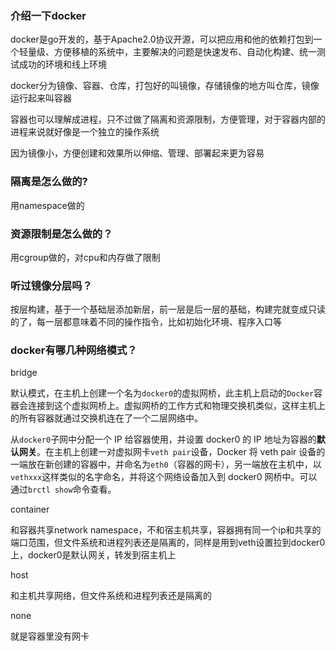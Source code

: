### 介绍一下docker

docker是go开发的，基于Apache2.0协议开源，可以把应用和他的依赖打包到一个轻量级、方便移植的系统中，主要解决的问题是快速发布、自动化构建、统一测试成功的环境和线上环境

docker分为镜像、容器、仓库，打包好的叫镜像，存储镜像的地方叫仓库，镜像运行起来叫容器

容器也可以理解成进程，只不过做了隔离和资源限制，方便管理，对于容器内部的进程来说就好像是一个独立的操作系统

因为镜像小，方便创建和效果所以伸缩、管理、部署起来更为容易

### 隔离是怎么做的?

用namespace做的

### 资源限制是怎么做的？

用cgroup做的，对cpu和内存做了限制

### 听过镜像分层吗？

按层构建，基于一个基础层添加新层，前一层是后一层的基础，构建完就变成只读的了，每一层都意味着不同的操作指令，比如初始化环境、程序入口等

### docker有哪几种网络模式？

bridge

默认模式，在主机上创建一个名为`docker0`的虚拟网桥，此主机上启动的`Docker`容器会连接到这个虚拟网桥上。虚拟网桥的工作方式和物理交换机类似，这样主机上的所有容器就通过交换机连在了一个二层网络中。

从`docker0`子网中分配一个 IP 给容器使用，并设置 docker0 的 IP 地址为容器的**默认网关**。在主机上创建一对虚拟网卡`veth pair`设备，Docker 将 veth pair 设备的一端放在新创建的容器中，并命名为`eth0`（容器的网卡），另一端放在主机中，以`vethxxx`这样类似的名字命名，并将这个网络设备加入到 docker0 网桥中。可以通过`brctl show`命令查看。

container

和容器共享network namespace，不和宿主机共享，容器拥有同一个ip和共享的端口范围，但文件系统和进程列表还是隔离的，同样是用到veth设置拉到docker0上，docker0是默认网关，转发到宿主机上

host

和主机共享网络，但文件系统和进程列表还是隔离的

none

就是容器里没有网卡
